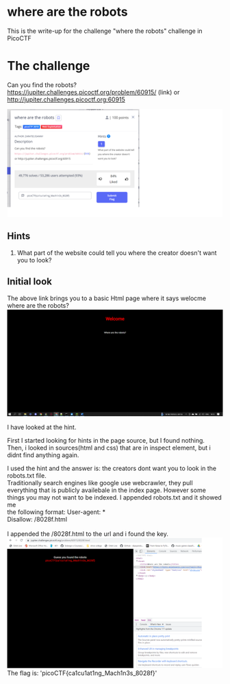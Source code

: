 # where are the robots
This is the write-up for the challenge "where the robots" challenge in PicoCTF

# The challenge
Can you find the robots? https://jupiter.challenges.picoctf.org/problem/60915/ (link) or http://jupiter.challenges.picoctf.org:60915

![](img/screenshot1.png)

## Hints
1. What part of the website could tell you where the creator doesn't want you to look?

## Initial look
The above link brings you to a basic Html page where it says welocme where are the robots?
![](img/screenshot3.png)

I have looked at the hint.

First I started looking for hints in the page source, but I found nothing.<br/>
Then, i looked in sources(html and css) that are in inspect element, but i didnt find anything again.<br/>

I used the hint and the answer is: the creators dont want you to look in the robots.txt file.<br>
Traditionally search engines like google use webcrawler, they pull everything that is publicly availebale
in the index page. However some things you may not want to be indexed. I appended robots.txt and it showed me<br/>
the following format:
User-agent: *<br/>
Disallow: /8028f.html
<br/><br/>
I appended the /8028f.html to the url and i found the key.<br/>
![](img/screenshot2.png)
<br/>
The flag is: 'picoCTF{ca1cu1at1ng_Mach1n3s_8028f}'

